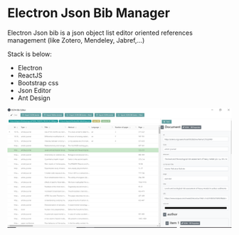 # Electron Json Bib Manager

Electron Json bib is a json object list editor oriented references management (like Zotero, Mendeley, Jabref,...)

Stack is below:

- Electron
- ReactJS
- Bootstrap css
- Json Editor
- Ant Design

![electron-json-bib](/screenshots/2.PNG)



